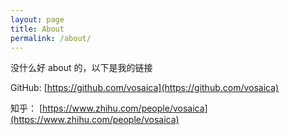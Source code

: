 ```yaml
---
layout: page
title: About
permalink: /about/
---
```


没什么好 about 的，以下是我的链接

GitHub: [https://github.com/vosaica](https://github.com/vosaica)

知乎： [https://www.zhihu.com/people/vosaica](https://www.zhihu.com/people/vosaica)
